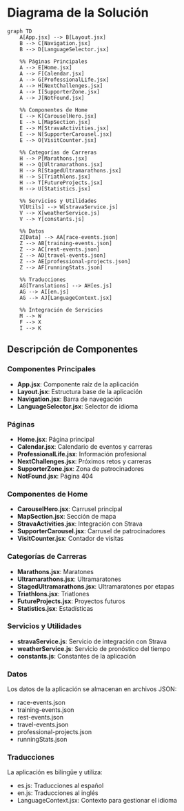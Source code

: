 # Diagrama de la Solución

```mermaid
graph TD
    A[App.jsx] --> B[Layout.jsx]
    B --> C[Navigation.jsx]
    B --> D[LanguageSelector.jsx]
    
    %% Páginas Principales
    A --> E[Home.jsx]
    A --> F[Calendar.jsx]
    A --> G[ProfessionalLife.jsx]
    A --> H[NextChallenges.jsx]
    A --> I[SupporterZone.jsx]
    A --> J[NotFound.jsx]
    
    %% Componentes de Home
    E --> K[CarouselHero.jsx]
    E --> L[MapSection.jsx]
    E --> M[StravaActivities.jsx]
    E --> N[SupporterCarousel.jsx]
    E --> O[VisitCounter.jsx]
    
    %% Categorías de Carreras
    H --> P[Marathons.jsx]
    H --> Q[Ultramarathons.jsx]
    H --> R[StagedUltramarathons.jsx]
    H --> S[Triathlons.jsx]
    H --> T[FutureProjects.jsx]
    H --> U[Statistics.jsx]
    
    %% Servicios y Utilidades
    V[Utils] --> W[stravaService.js]
    V --> X[weatherService.js]
    V --> Y[constants.js]
    
    %% Datos
    Z[Data] --> AA[race-events.json]
    Z --> AB[training-events.json]
    Z --> AC[rest-events.json]
    Z --> AD[travel-events.json]
    Z --> AE[professional-projects.json]
    Z --> AF[runningStats.json]
    
    %% Traducciones
    AG[Translations] --> AH[es.js]
    AG --> AI[en.js]
    AG --> AJ[LanguageContext.jsx]
    
    %% Integración de Servicios
    M --> W
    F --> X
    I --> K
```

## Descripción de Componentes

### Componentes Principales
- **App.jsx**: Componente raíz de la aplicación
- **Layout.jsx**: Estructura base de la aplicación
- **Navigation.jsx**: Barra de navegación
- **LanguageSelector.jsx**: Selector de idioma

### Páginas
- **Home.jsx**: Página principal
- **Calendar.jsx**: Calendario de eventos y carreras
- **ProfessionalLife.jsx**: Información profesional
- **NextChallenges.jsx**: Próximos retos y carreras
- **SupporterZone.jsx**: Zona de patrocinadores
- **NotFound.jsx**: Página 404

### Componentes de Home
- **CarouselHero.jsx**: Carrusel principal
- **MapSection.jsx**: Sección de mapa
- **StravaActivities.jsx**: Integración con Strava
- **SupporterCarousel.jsx**: Carrusel de patrocinadores
- **VisitCounter.jsx**: Contador de visitas

### Categorías de Carreras
- **Marathons.jsx**: Maratones
- **Ultramarathons.jsx**: Ultramaratones
- **StagedUltramarathons.jsx**: Ultramaratones por etapas
- **Triathlons.jsx**: Triatlones
- **FutureProjects.jsx**: Proyectos futuros
- **Statistics.jsx**: Estadísticas

### Servicios y Utilidades
- **stravaService.js**: Servicio de integración con Strava
- **weatherService.js**: Servicio de pronóstico del tiempo
- **constants.js**: Constantes de la aplicación

### Datos
Los datos de la aplicación se almacenan en archivos JSON:
- race-events.json
- training-events.json
- rest-events.json
- travel-events.json
- professional-projects.json
- runningStats.json

### Traducciones
La aplicación es bilingüe y utiliza:
- es.js: Traducciones al español
- en.js: Traducciones al inglés
- LanguageContext.jsx: Contexto para gestionar el idioma
